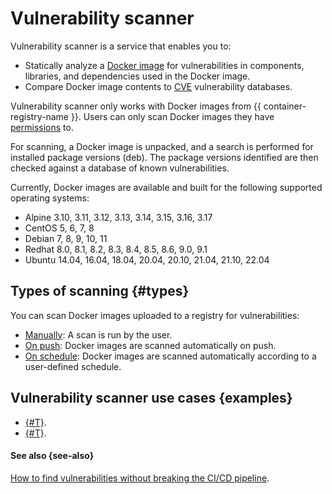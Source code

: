 # Vulnerability scanner

Vulnerability scanner is a service that enables you to:
* Statically analyze a [Docker image](docker-image.md) for vulnerabilities in components, libraries, and dependencies used in the Docker image.
* Compare Docker image contents to [CVE](https://cve.mitre.org/) vulnerability databases.

Vulnerability scanner only works with Docker images from {{ container-registry-name }}. Users can only scan Docker images they have [permissions](../security/index.md) to.

For scanning, a Docker image is unpacked, and a search is performed for installed package versions (deb). The package versions identified are then checked against a database of known vulnerabilities.

Currently, Docker images are available and built for the following supported operating systems:
* Alpine 3.10, 3.11, 3.12, 3.13, 3.14, 3.15, 3.16, 3.17
* CentOS 5, 6, 7, 8
* Debian 7, 8, 9, 10, 11
* Redhat 8.0, 8.1, 8.2, 8.3, 8.4, 8.5, 8.6, 9.0, 9.1
* Ubuntu 14.04, 16.04, 18.04, 20.04, 20.10, 21.04, 21.10, 22.04

## Types of scanning {#types}

You can scan Docker images uploaded to a registry for vulnerabilities:
* [Manually](../operations/scanning-docker-image.md#manual): A scan is run by the user.
* [On push](../operations/scanning-docker-image.md#automatically): Docker images are scanned automatically on push.
* [On schedule](../operations/scanning-docker-image.md#scheduled): Docker images are scanned automatically according to a user-defined schedule.

## Vulnerability scanner use cases {examples}

* [{#T}](../tutorials/image-auto-scan.md).
* [{#T}](../tutorials/cr-scanner-with-k8s-and-gitlab.md).

#### See also {see-also}

[How to find vulnerabilities without breaking the CI/CD pipeline](/blog/posts/2023/04/vulnerability-scanner-and-yandex-container-registry).